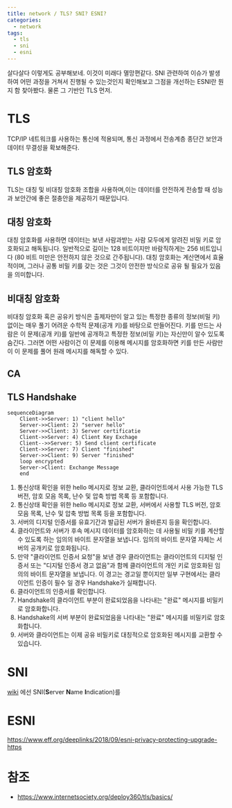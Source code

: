 ```yaml
---
title: network / TLS? SNI? ESNI?
categories: 
  - network
tags: 
  - tls
  - sni
  - esni
---
```

살다살다 이렇게도 공부해보네. 이것이 미래다 멸망편같다. SNI 관련하여 이슈가 발생하여 어떤 과정을 거쳐서 진행될 수 있는것인지 확인해보고 그점을 개선하는 ESNI란 뭔지 함 찾아봤다. 물론 그 기반인 TLS 먼저.

# TLS
TCP/IP 네트워크를 사용하는 통신에 적용되며, 통신 과정에서 전송계층 종단간 보안과 데이터 무결성을 확보해준다.

## TLS 암호화

TLS는 대칭 및 비대칭 암호화 조합을 사용하며,이는 데이터를 안전하게 전송할 때 성능과 보안간에 좋은 절충안을 제공하기 때문입니다.

## 대칭 암호화
대칭 암호화를 사용하면 데이터는 보낸 사람과받는 사람 모두에게 알려진 비밀 키로 암호화되고 해독됩니다.
일반적으로 길이는 128 비트이지만 바람직하게는 256 비트입니다 (80 비트 미만은 안전하지 않은 것으로 간주됩니다).
대칭 암호화는 계산면에서 효율적이며,
그러나 공통 비밀 키를 갖는 것은 그것이 안전한 방식으로 공유 될 필요가 있음을 의미합니다.

## 비대칭 암호화
비대칭 암호화 혹은 공유키 방식은 출제자만이 알고 있는 특정한 종류의 정보(비밀 키) 없이는 매우 풀기 어려운 수학적 문제(공개 키)를 바탕으로 만들어진다. 키를 만드는 사람은 이 문제(공개 키)를 일반에 공개하고 특정한 정보(비밀 키)는 자신만이 알수 있도록 숨긴다. 그러면 어떤 사람이건 이 문제를 이용해 메시지를 암호화하면 키를 만든 사람만이 이 문제를 풀어 원래 메시지를 해독할 수 있다.




## CA

## TLS Handshake
```mermaid
sequenceDiagram
    Client->>Server: 1) "client hello"
    Server->>Client: 2) "server hello"
    Server->>Client: 3) Server certificatie
    Client->>Server: 4) Client Key Exchage
    Client-->>Server: 5) Send client certificate
    Client->>Server: 7) Client "finished"
    Server->>Client: 9) Server "finished"
    loop encrypted
    Server->Client: Exchange Message
    end
```
1.  통신상태 확인을 위한 hello 메시지로 정보 교환, 클라이언트에서 사용 가능한 TLS 버전, 암호 모음 목록, 난수 및 압축 방법 목록 등 포함합니다.
2.  통신상태 확인을 위한 hello 메시지로 정보 교환, 서버에서 사용할 TLS 버전, 암호 모음 목록, 난수 및 압축 방법 목록 등을 포함합니다.
3.  서버의 디지털 인증서를 유효기간과 발급된 서버가 올바른지 등을 확인합니다.
4.  클라이언트와 서버가 후속 메시지 데이터를 암호화하는 데 사용될 비밀 키를 계산할 수 있도록 하는 임의의 바이트 문자열을 보냅니다. 임의의 바이트 문자열 자체는 서버의 공개키로 암호화됩니다.
5.  만약 "클라이언트 인증서 요청"을 보낸 경우 클라이언트는 클라이언트의 디지털 인증서 또는 "디지털 인증서 경고 없음"과 함께 클라이언트의 개인 키로 암호화된 임의의 바이트 문자열을 보냅니다. 이 경고는 경고일 뿐이지만 일부 구현에서는 클라이언트 인증이 필수 일 경우 Handshake가 실패합니다.
6.  클라이언트의 인증서를 확인합니다.
7.  Handshake의 클라이언트 부분이 완료되었음을 나타내는 "완료" 메시지를 비밀키로 암호화합니다.
8.  Handshake의 서버 부분이 완료되었음을 나타내는 "완료" 메시지를 비밀키로 암호화합니다.
9.  서버와 클라이언트는 이제 공유 비밀키로 대칭적으로 암호화된 메시지를 교환할 수 있습니다.
 
# SNI
[wiki](https://ko.wikipedia.org/wiki/%EC%84%9C%EB%B2%84_%EB%84%A4%EC%9E%84_%EC%9D%B8%EB%94%94%EC%BC%80%EC%9D%B4%EC%85%98) 에선 SNI(**S**erver **N**ame **I**ndication)를 

# ESNI
https://www.eff.org/deeplinks/2018/09/esni-privacy-protecting-upgrade-https



# 참조
- https://www.internetsociety.org/deploy360/tls/basics/  
<!--stackedit_data:
eyJoaXN0b3J5IjpbLTE1ODQzNDI3NzEsLTIwODk4NzI1NTksMT
Q1NTMxMDgxOSwtNzUwMzM2Njg1LC0xNDcwNzMyODgyLC03NTM3
MzM4NywtMjMxNTQ3MTc2XX0=
-->